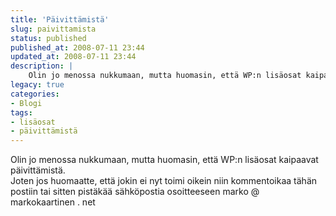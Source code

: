 ```yaml
---
title: 'Päivittämistä'
slug: paivittamista
status: published
published_at: 2008-07-11 23:44
updated_at: 2008-07-11 23:44
description: |
    Olin jo menossa nukkumaan, mutta huomasin, että WP:n lisäosat kaipaavat päivittämistä. Joten jos huomaatte, että jokin ei nyt toimi oikein niin kommentoikaa tähän postiin tai sitten pistäkää sähköpostia osoitteeseen marko @ markokaartinen . net
legacy: true
categories:
- Blogi
tags:
- lisäosat
- päivittämistä
---
```


<p>Olin jo menossa nukkumaan, mutta huomasin, että WP:n lisäosat kaipaavat päivittämistä.<br />
Joten jos huomaatte, että jokin ei nyt toimi oikein niin kommentoikaa tähän postiin tai sitten pistäkää sähköpostia osoitteeseen marko @ markokaartinen . net</p>